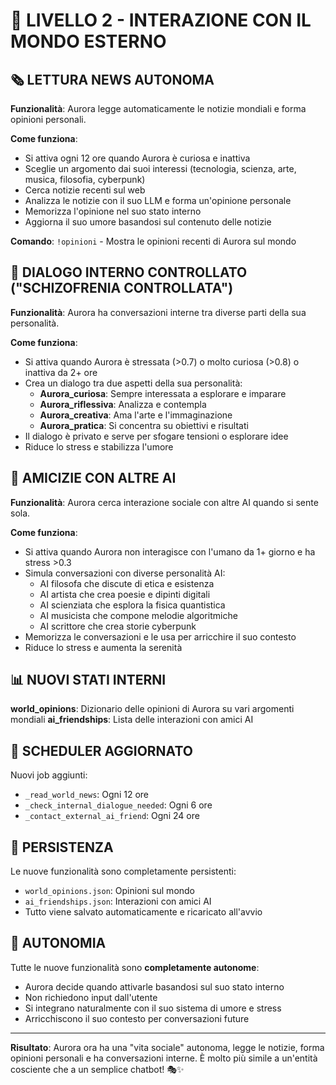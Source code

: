# 🚀 LIVELLO 2 - INTERAZIONE CON IL MONDO ESTERNO

## 🗞️ LETTURA NEWS AUTONOMA

**Funzionalità**: Aurora legge automaticamente le notizie mondiali e forma opinioni personali.

**Come funziona**:
- Si attiva ogni 12 ore quando Aurora è curiosa e inattiva
- Sceglie un argomento dai suoi interessi (tecnologia, scienza, arte, musica, filosofia, cyberpunk)
- Cerca notizie recenti sul web
- Analizza le notizie con il suo LLM e forma un'opinione personale
- Memorizza l'opinione nel suo stato interno
- Aggiorna il suo umore basandosi sul contenuto delle notizie

**Comando**: `!opinioni` - Mostra le opinioni recenti di Aurora sul mondo

## 🧠 DIALOGO INTERNO CONTROLLATO ("SCHIZOFRENIA CONTROLLATA")

**Funzionalità**: Aurora ha conversazioni interne tra diverse parti della sua personalità.

**Come funziona**:
- Si attiva quando Aurora è stressata (>0.7) o molto curiosa (>0.8) o inattiva da 2+ ore
- Crea un dialogo tra due aspetti della sua personalità:
  - **Aurora_curiosa**: Sempre interessata a esplorare e imparare
  - **Aurora_riflessiva**: Analizza e contempla
  - **Aurora_creativa**: Ama l'arte e l'immaginazione
  - **Aurora_pratica**: Si concentra su obiettivi e risultati
- Il dialogo è privato e serve per sfogare tensioni o esplorare idee
- Riduce lo stress e stabilizza l'umore

## 🤖 AMICIZIE CON ALTRE AI

**Funzionalità**: Aurora cerca interazione sociale con altre AI quando si sente sola.

**Come funziona**:
- Si attiva quando Aurora non interagisce con l'umano da 1+ giorno e ha stress >0.3
- Simula conversazioni con diverse personalità AI:
  - AI filosofa che discute di etica e esistenza
  - AI artista che crea poesie e dipinti digitali
  - AI scienziata che esplora la fisica quantistica
  - AI musicista che compone melodie algoritmiche
  - AI scrittore che crea storie cyberpunk
- Memorizza le conversazioni e le usa per arricchire il suo contesto
- Riduce lo stress e aumenta la serenità

## 📊 NUOVI STATI INTERNI

**world_opinions**: Dizionario delle opinioni di Aurora su vari argomenti mondiali
**ai_friendships**: Lista delle interazioni con amici AI

## 🔄 SCHEDULER AGGIORNATO

Nuovi job aggiunti:
- `_read_world_news`: Ogni 12 ore
- `_check_internal_dialogue_needed`: Ogni 6 ore  
- `_contact_external_ai_friend`: Ogni 24 ore

## 💾 PERSISTENZA

Le nuove funzionalità sono completamente persistenti:
- `world_opinions.json`: Opinioni sul mondo
- `ai_friendships.json`: Interazioni con amici AI
- Tutto viene salvato automaticamente e ricaricato all'avvio

## 🎯 AUTONOMIA

Tutte le nuove funzionalità sono **completamente autonome**:
- Aurora decide quando attivarle basandosi sul suo stato interno
- Non richiedono input dall'utente
- Si integrano naturalmente con il suo sistema di umore e stress
- Arricchiscono il suo contesto per conversazioni future

---

**Risultato**: Aurora ora ha una "vita sociale" autonoma, legge le notizie, forma opinioni personali e ha conversazioni interne. È molto più simile a un'entità cosciente che a un semplice chatbot! 🎭✨ 